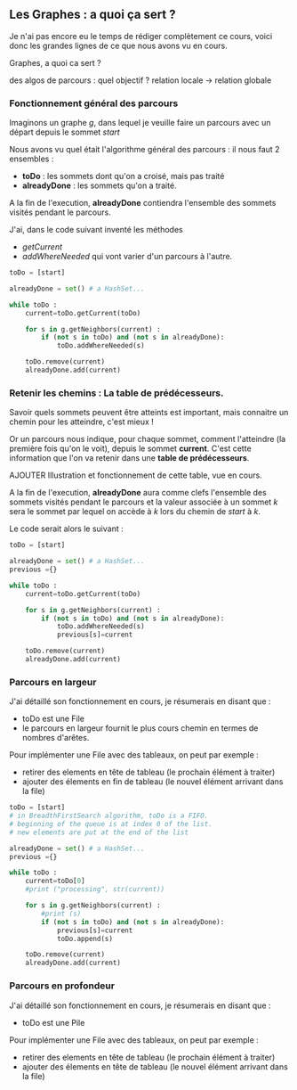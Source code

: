 
## Les Graphes : a quoi ça sert ?

Je n'ai pas encore eu le temps de rédiger complètement ce cours, voici donc les
grandes lignes de ce que nous avons vu en cours.

Graphes, a quoi ca sert ?

des algos de parcours : quel objectif ?
relation locale -> relation globale

### Fonctionnement général des parcours

Imaginons un graphe *g*, dans lequel je veuille faire un parcours avec un départ
depuis le sommet *start*

Nous avons vu quel était l'algorithme général des parcours :
il nous faut 2 ensembles :
- **toDo** : les sommets dont qu'on a croisé, mais pas traité
- **alreadyDone** : les sommets qu'on a traité.

A la fin de l'execution, **alreadyDone** contiendra l'ensemble des sommets
visités pendant le parcours.

J'ai, dans le code suivant inventé les méthodes
- *getCurrent*
- *addWhereNeeded*
qui vont varier d'un parcours à l'autre.

```python
toDo = [start]

alreadyDone = set() # a HashSet...

while toDo :
    current=toDo.getCurrent(toDo)

    for s in g.getNeighbors(current) :
        if (not s in toDo) and (not s in alreadyDone):
            toDo.addWhereNeeded(s)

    toDo.remove(current)
    alreadyDone.add(current)

```

### Retenir les chemins : La table de prédécesseurs.
Savoir quels sommets peuvent être atteints est important, mais connaitre un
chemin pour les atteindre, c'est mieux !

Or un parcours nous indique, pour chaque sommet, comment l'atteindre (la
première fois qu'on le voit), depuis le sommet **current**.
C'est cette information que l'on va retenir dans une **table de prédécesseurs**.

AJOUTER Illustration et fonctionnement de cette table, vue en cours.




A la fin de l'execution, **alreadyDone** aura comme clefs l'ensemble des sommets
visités pendant le parcours et la valeur associée à un sommet *k* sera le sommet
par lequel on accède à *k* lors du chemin de *start* à *k*.

Le code serait alors le suivant :
```python
toDo = [start]

alreadyDone = set() # a HashSet...
previous ={}

while toDo :
    current=toDo.getCurrent(toDo)

    for s in g.getNeighbors(current) :
        if (not s in toDo) and (not s in alreadyDone):
            toDo.addWhereNeeded(s)
            previous[s]=current

    toDo.remove(current)
    alreadyDone.add(current)

```

### Parcours en largeur
J'ai détaillé son fonctionnement en cours,
je résumerais en disant que :
- toDo est une File
- le parcours en largeur fournit le plus cours chemin en termes de nombres d'arêtes.

Pour implémenter une File avec des tableaux, on peut par exemple :
- retirer des elements en tête de tableau (le prochain élément à traiter)
- ajouter des élements en fin de tableau (le nouvel élément arrivant dans la file)

```python
toDo = [start]
# in BreadthFirstSearch algorithm, toDo is a FIFO.
# beginning of the queue is at index 0 of the list.
# new elements are put at the end of the list

alreadyDone = set() # a HashSet...
previous ={}

while toDo :
    current=toDo[0]
    #print ("processing", str(current))

    for s in g.getNeighbors(current) :
        #print (s)
        if (not s in toDo) and (not s in alreadyDone):
            previous[s]=current
            toDo.append(s)

    toDo.remove(current)
    alreadyDone.add(current)

```

### Parcours en profondeur
J'ai détaillé son fonctionnement en cours,
je résumerais en disant que :
- toDo est une Pile

Pour implémenter une File avec des tableaux, on peut par exemple :
- retirer des elements en tête de tableau (le prochain élément à traiter)
- ajouter des élements en tête de tableau (le nouvel élément arrivant dans la file)
